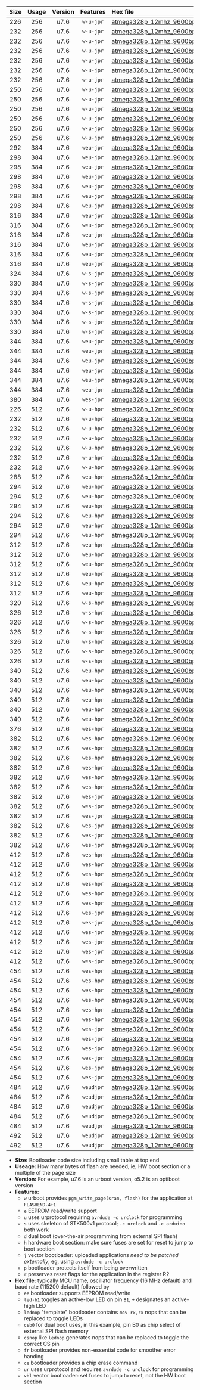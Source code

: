 |Size|Usage|Version|Features|Hex file|
|:-:|:-:|:-:|:-:|:--|
|226|256|u7.6|`w-u-jpr`|[atmega328p_12mhz_9600bps_ur_vbl.hex](https://raw.githubusercontent.com/stefanrueger/urboot/main/atmega328p_12mhz_9600bps_ur_vbl.hex)|
|232|256|u7.6|`w-u-jpr`|[atmega328p_12mhz_9600bps_led+b1_ur_vbl.hex](https://raw.githubusercontent.com/stefanrueger/urboot/main/atmega328p_12mhz_9600bps_led+b1_ur_vbl.hex)|
|232|256|u7.6|`w-u-jpr`|[atmega328p_12mhz_9600bps_led+b5_ur_vbl.hex](https://raw.githubusercontent.com/stefanrueger/urboot/main/atmega328p_12mhz_9600bps_led+b5_ur_vbl.hex)|
|232|256|u7.6|`w-u-jpr`|[atmega328p_12mhz_9600bps_led+d5_ur_vbl.hex](https://raw.githubusercontent.com/stefanrueger/urboot/main/atmega328p_12mhz_9600bps_led+d5_ur_vbl.hex)|
|232|256|u7.6|`w-u-jpr`|[atmega328p_12mhz_9600bps_led-b1_ur_vbl.hex](https://raw.githubusercontent.com/stefanrueger/urboot/main/atmega328p_12mhz_9600bps_led-b1_ur_vbl.hex)|
|232|256|u7.6|`w-u-jpr`|[atmega328p_12mhz_9600bps_led-d5_ur_vbl.hex](https://raw.githubusercontent.com/stefanrueger/urboot/main/atmega328p_12mhz_9600bps_led-d5_ur_vbl.hex)|
|232|256|u7.6|`w-u-jpr`|[atmega328p_12mhz_9600bps_lednop_ur_vbl.hex](https://raw.githubusercontent.com/stefanrueger/urboot/main/atmega328p_12mhz_9600bps_lednop_ur_vbl.hex)|
|250|256|u7.6|`w-u-jpr`|[atmega328p_12mhz_9600bps_led+b1_fr_ur_vbl.hex](https://raw.githubusercontent.com/stefanrueger/urboot/main/atmega328p_12mhz_9600bps_led+b1_fr_ur_vbl.hex)|
|250|256|u7.6|`w-u-jpr`|[atmega328p_12mhz_9600bps_led+b5_fr_ur_vbl.hex](https://raw.githubusercontent.com/stefanrueger/urboot/main/atmega328p_12mhz_9600bps_led+b5_fr_ur_vbl.hex)|
|250|256|u7.6|`w-u-jpr`|[atmega328p_12mhz_9600bps_led+d5_fr_ur_vbl.hex](https://raw.githubusercontent.com/stefanrueger/urboot/main/atmega328p_12mhz_9600bps_led+d5_fr_ur_vbl.hex)|
|250|256|u7.6|`w-u-jpr`|[atmega328p_12mhz_9600bps_led-b1_fr_ur_vbl.hex](https://raw.githubusercontent.com/stefanrueger/urboot/main/atmega328p_12mhz_9600bps_led-b1_fr_ur_vbl.hex)|
|250|256|u7.6|`w-u-jpr`|[atmega328p_12mhz_9600bps_led-d5_fr_ur_vbl.hex](https://raw.githubusercontent.com/stefanrueger/urboot/main/atmega328p_12mhz_9600bps_led-d5_fr_ur_vbl.hex)|
|250|256|u7.6|`w-u-jpr`|[atmega328p_12mhz_9600bps_lednop_fr_ur_vbl.hex](https://raw.githubusercontent.com/stefanrueger/urboot/main/atmega328p_12mhz_9600bps_lednop_fr_ur_vbl.hex)|
|292|384|u7.6|`weu-jpr`|[atmega328p_12mhz_9600bps_ee_ur_vbl.hex](https://raw.githubusercontent.com/stefanrueger/urboot/main/atmega328p_12mhz_9600bps_ee_ur_vbl.hex)|
|298|384|u7.6|`weu-jpr`|[atmega328p_12mhz_9600bps_ee_led+b1_ur_vbl.hex](https://raw.githubusercontent.com/stefanrueger/urboot/main/atmega328p_12mhz_9600bps_ee_led+b1_ur_vbl.hex)|
|298|384|u7.6|`weu-jpr`|[atmega328p_12mhz_9600bps_ee_led+b5_ur_vbl.hex](https://raw.githubusercontent.com/stefanrueger/urboot/main/atmega328p_12mhz_9600bps_ee_led+b5_ur_vbl.hex)|
|298|384|u7.6|`weu-jpr`|[atmega328p_12mhz_9600bps_ee_led+d5_ur_vbl.hex](https://raw.githubusercontent.com/stefanrueger/urboot/main/atmega328p_12mhz_9600bps_ee_led+d5_ur_vbl.hex)|
|298|384|u7.6|`weu-jpr`|[atmega328p_12mhz_9600bps_ee_led-b1_ur_vbl.hex](https://raw.githubusercontent.com/stefanrueger/urboot/main/atmega328p_12mhz_9600bps_ee_led-b1_ur_vbl.hex)|
|298|384|u7.6|`weu-jpr`|[atmega328p_12mhz_9600bps_ee_led-d5_ur_vbl.hex](https://raw.githubusercontent.com/stefanrueger/urboot/main/atmega328p_12mhz_9600bps_ee_led-d5_ur_vbl.hex)|
|298|384|u7.6|`weu-jpr`|[atmega328p_12mhz_9600bps_ee_lednop_ur_vbl.hex](https://raw.githubusercontent.com/stefanrueger/urboot/main/atmega328p_12mhz_9600bps_ee_lednop_ur_vbl.hex)|
|316|384|u7.6|`weu-jpr`|[atmega328p_12mhz_9600bps_ee_led+b1_fr_ur_vbl.hex](https://raw.githubusercontent.com/stefanrueger/urboot/main/atmega328p_12mhz_9600bps_ee_led+b1_fr_ur_vbl.hex)|
|316|384|u7.6|`weu-jpr`|[atmega328p_12mhz_9600bps_ee_led+b5_fr_ur_vbl.hex](https://raw.githubusercontent.com/stefanrueger/urboot/main/atmega328p_12mhz_9600bps_ee_led+b5_fr_ur_vbl.hex)|
|316|384|u7.6|`weu-jpr`|[atmega328p_12mhz_9600bps_ee_led+d5_fr_ur_vbl.hex](https://raw.githubusercontent.com/stefanrueger/urboot/main/atmega328p_12mhz_9600bps_ee_led+d5_fr_ur_vbl.hex)|
|316|384|u7.6|`weu-jpr`|[atmega328p_12mhz_9600bps_ee_led-b1_fr_ur_vbl.hex](https://raw.githubusercontent.com/stefanrueger/urboot/main/atmega328p_12mhz_9600bps_ee_led-b1_fr_ur_vbl.hex)|
|316|384|u7.6|`weu-jpr`|[atmega328p_12mhz_9600bps_ee_led-d5_fr_ur_vbl.hex](https://raw.githubusercontent.com/stefanrueger/urboot/main/atmega328p_12mhz_9600bps_ee_led-d5_fr_ur_vbl.hex)|
|316|384|u7.6|`weu-jpr`|[atmega328p_12mhz_9600bps_ee_lednop_fr_ur_vbl.hex](https://raw.githubusercontent.com/stefanrueger/urboot/main/atmega328p_12mhz_9600bps_ee_lednop_fr_ur_vbl.hex)|
|324|384|u7.6|`w-s-jpr`|[atmega328p_12mhz_9600bps_vbl.hex](https://raw.githubusercontent.com/stefanrueger/urboot/main/atmega328p_12mhz_9600bps_vbl.hex)|
|330|384|u7.6|`w-s-jpr`|[atmega328p_12mhz_9600bps_led+b1_vbl.hex](https://raw.githubusercontent.com/stefanrueger/urboot/main/atmega328p_12mhz_9600bps_led+b1_vbl.hex)|
|330|384|u7.6|`w-s-jpr`|[atmega328p_12mhz_9600bps_led+b5_vbl.hex](https://raw.githubusercontent.com/stefanrueger/urboot/main/atmega328p_12mhz_9600bps_led+b5_vbl.hex)|
|330|384|u7.6|`w-s-jpr`|[atmega328p_12mhz_9600bps_led+d5_vbl.hex](https://raw.githubusercontent.com/stefanrueger/urboot/main/atmega328p_12mhz_9600bps_led+d5_vbl.hex)|
|330|384|u7.6|`w-s-jpr`|[atmega328p_12mhz_9600bps_led-b1_vbl.hex](https://raw.githubusercontent.com/stefanrueger/urboot/main/atmega328p_12mhz_9600bps_led-b1_vbl.hex)|
|330|384|u7.6|`w-s-jpr`|[atmega328p_12mhz_9600bps_led-d5_vbl.hex](https://raw.githubusercontent.com/stefanrueger/urboot/main/atmega328p_12mhz_9600bps_led-d5_vbl.hex)|
|330|384|u7.6|`w-s-jpr`|[atmega328p_12mhz_9600bps_lednop_vbl.hex](https://raw.githubusercontent.com/stefanrueger/urboot/main/atmega328p_12mhz_9600bps_lednop_vbl.hex)|
|344|384|u7.6|`weu-jpr`|[atmega328p_12mhz_9600bps_ee_led+b1_fr_ce_ur_vbl.hex](https://raw.githubusercontent.com/stefanrueger/urboot/main/atmega328p_12mhz_9600bps_ee_led+b1_fr_ce_ur_vbl.hex)|
|344|384|u7.6|`weu-jpr`|[atmega328p_12mhz_9600bps_ee_led+b5_fr_ce_ur_vbl.hex](https://raw.githubusercontent.com/stefanrueger/urboot/main/atmega328p_12mhz_9600bps_ee_led+b5_fr_ce_ur_vbl.hex)|
|344|384|u7.6|`weu-jpr`|[atmega328p_12mhz_9600bps_ee_led+d5_fr_ce_ur_vbl.hex](https://raw.githubusercontent.com/stefanrueger/urboot/main/atmega328p_12mhz_9600bps_ee_led+d5_fr_ce_ur_vbl.hex)|
|344|384|u7.6|`weu-jpr`|[atmega328p_12mhz_9600bps_ee_led-b1_fr_ce_ur_vbl.hex](https://raw.githubusercontent.com/stefanrueger/urboot/main/atmega328p_12mhz_9600bps_ee_led-b1_fr_ce_ur_vbl.hex)|
|344|384|u7.6|`weu-jpr`|[atmega328p_12mhz_9600bps_ee_led-d5_fr_ce_ur_vbl.hex](https://raw.githubusercontent.com/stefanrueger/urboot/main/atmega328p_12mhz_9600bps_ee_led-d5_fr_ce_ur_vbl.hex)|
|344|384|u7.6|`weu-jpr`|[atmega328p_12mhz_9600bps_ee_lednop_fr_ce_ur_vbl.hex](https://raw.githubusercontent.com/stefanrueger/urboot/main/atmega328p_12mhz_9600bps_ee_lednop_fr_ce_ur_vbl.hex)|
|380|384|u7.6|`wes-jpr`|[atmega328p_12mhz_9600bps_ee_vbl.hex](https://raw.githubusercontent.com/stefanrueger/urboot/main/atmega328p_12mhz_9600bps_ee_vbl.hex)|
|226|512|u7.6|`w-u-hpr`|[atmega328p_12mhz_9600bps_ur.hex](https://raw.githubusercontent.com/stefanrueger/urboot/main/atmega328p_12mhz_9600bps_ur.hex)|
|232|512|u7.6|`w-u-hpr`|[atmega328p_12mhz_9600bps_led+b1_ur.hex](https://raw.githubusercontent.com/stefanrueger/urboot/main/atmega328p_12mhz_9600bps_led+b1_ur.hex)|
|232|512|u7.6|`w-u-hpr`|[atmega328p_12mhz_9600bps_led+b5_ur.hex](https://raw.githubusercontent.com/stefanrueger/urboot/main/atmega328p_12mhz_9600bps_led+b5_ur.hex)|
|232|512|u7.6|`w-u-hpr`|[atmega328p_12mhz_9600bps_led+d5_ur.hex](https://raw.githubusercontent.com/stefanrueger/urboot/main/atmega328p_12mhz_9600bps_led+d5_ur.hex)|
|232|512|u7.6|`w-u-hpr`|[atmega328p_12mhz_9600bps_led-b1_ur.hex](https://raw.githubusercontent.com/stefanrueger/urboot/main/atmega328p_12mhz_9600bps_led-b1_ur.hex)|
|232|512|u7.6|`w-u-hpr`|[atmega328p_12mhz_9600bps_led-d5_ur.hex](https://raw.githubusercontent.com/stefanrueger/urboot/main/atmega328p_12mhz_9600bps_led-d5_ur.hex)|
|232|512|u7.6|`w-u-hpr`|[atmega328p_12mhz_9600bps_lednop_ur.hex](https://raw.githubusercontent.com/stefanrueger/urboot/main/atmega328p_12mhz_9600bps_lednop_ur.hex)|
|288|512|u7.6|`weu-hpr`|[atmega328p_12mhz_9600bps_ee_ur.hex](https://raw.githubusercontent.com/stefanrueger/urboot/main/atmega328p_12mhz_9600bps_ee_ur.hex)|
|294|512|u7.6|`weu-hpr`|[atmega328p_12mhz_9600bps_ee_led+b1_ur.hex](https://raw.githubusercontent.com/stefanrueger/urboot/main/atmega328p_12mhz_9600bps_ee_led+b1_ur.hex)|
|294|512|u7.6|`weu-hpr`|[atmega328p_12mhz_9600bps_ee_led+b5_ur.hex](https://raw.githubusercontent.com/stefanrueger/urboot/main/atmega328p_12mhz_9600bps_ee_led+b5_ur.hex)|
|294|512|u7.6|`weu-hpr`|[atmega328p_12mhz_9600bps_ee_led+d5_ur.hex](https://raw.githubusercontent.com/stefanrueger/urboot/main/atmega328p_12mhz_9600bps_ee_led+d5_ur.hex)|
|294|512|u7.6|`weu-hpr`|[atmega328p_12mhz_9600bps_ee_led-b1_ur.hex](https://raw.githubusercontent.com/stefanrueger/urboot/main/atmega328p_12mhz_9600bps_ee_led-b1_ur.hex)|
|294|512|u7.6|`weu-hpr`|[atmega328p_12mhz_9600bps_ee_led-d5_ur.hex](https://raw.githubusercontent.com/stefanrueger/urboot/main/atmega328p_12mhz_9600bps_ee_led-d5_ur.hex)|
|294|512|u7.6|`weu-hpr`|[atmega328p_12mhz_9600bps_ee_lednop_ur.hex](https://raw.githubusercontent.com/stefanrueger/urboot/main/atmega328p_12mhz_9600bps_ee_lednop_ur.hex)|
|312|512|u7.6|`weu-hpr`|[atmega328p_12mhz_9600bps_ee_led+b1_fr_ur.hex](https://raw.githubusercontent.com/stefanrueger/urboot/main/atmega328p_12mhz_9600bps_ee_led+b1_fr_ur.hex)|
|312|512|u7.6|`weu-hpr`|[atmega328p_12mhz_9600bps_ee_led+b5_fr_ur.hex](https://raw.githubusercontent.com/stefanrueger/urboot/main/atmega328p_12mhz_9600bps_ee_led+b5_fr_ur.hex)|
|312|512|u7.6|`weu-hpr`|[atmega328p_12mhz_9600bps_ee_led+d5_fr_ur.hex](https://raw.githubusercontent.com/stefanrueger/urboot/main/atmega328p_12mhz_9600bps_ee_led+d5_fr_ur.hex)|
|312|512|u7.6|`weu-hpr`|[atmega328p_12mhz_9600bps_ee_led-b1_fr_ur.hex](https://raw.githubusercontent.com/stefanrueger/urboot/main/atmega328p_12mhz_9600bps_ee_led-b1_fr_ur.hex)|
|312|512|u7.6|`weu-hpr`|[atmega328p_12mhz_9600bps_ee_led-d5_fr_ur.hex](https://raw.githubusercontent.com/stefanrueger/urboot/main/atmega328p_12mhz_9600bps_ee_led-d5_fr_ur.hex)|
|312|512|u7.6|`weu-hpr`|[atmega328p_12mhz_9600bps_ee_lednop_fr_ur.hex](https://raw.githubusercontent.com/stefanrueger/urboot/main/atmega328p_12mhz_9600bps_ee_lednop_fr_ur.hex)|
|320|512|u7.6|`w-s-hpr`|[atmega328p_12mhz_9600bps.hex](https://raw.githubusercontent.com/stefanrueger/urboot/main/atmega328p_12mhz_9600bps.hex)|
|326|512|u7.6|`w-s-hpr`|[atmega328p_12mhz_9600bps_led+b1.hex](https://raw.githubusercontent.com/stefanrueger/urboot/main/atmega328p_12mhz_9600bps_led+b1.hex)|
|326|512|u7.6|`w-s-hpr`|[atmega328p_12mhz_9600bps_led+b5.hex](https://raw.githubusercontent.com/stefanrueger/urboot/main/atmega328p_12mhz_9600bps_led+b5.hex)|
|326|512|u7.6|`w-s-hpr`|[atmega328p_12mhz_9600bps_led+d5.hex](https://raw.githubusercontent.com/stefanrueger/urboot/main/atmega328p_12mhz_9600bps_led+d5.hex)|
|326|512|u7.6|`w-s-hpr`|[atmega328p_12mhz_9600bps_led-b1.hex](https://raw.githubusercontent.com/stefanrueger/urboot/main/atmega328p_12mhz_9600bps_led-b1.hex)|
|326|512|u7.6|`w-s-hpr`|[atmega328p_12mhz_9600bps_led-d5.hex](https://raw.githubusercontent.com/stefanrueger/urboot/main/atmega328p_12mhz_9600bps_led-d5.hex)|
|326|512|u7.6|`w-s-hpr`|[atmega328p_12mhz_9600bps_lednop.hex](https://raw.githubusercontent.com/stefanrueger/urboot/main/atmega328p_12mhz_9600bps_lednop.hex)|
|340|512|u7.6|`weu-hpr`|[atmega328p_12mhz_9600bps_ee_led+b1_fr_ce_ur.hex](https://raw.githubusercontent.com/stefanrueger/urboot/main/atmega328p_12mhz_9600bps_ee_led+b1_fr_ce_ur.hex)|
|340|512|u7.6|`weu-hpr`|[atmega328p_12mhz_9600bps_ee_led+b5_fr_ce_ur.hex](https://raw.githubusercontent.com/stefanrueger/urboot/main/atmega328p_12mhz_9600bps_ee_led+b5_fr_ce_ur.hex)|
|340|512|u7.6|`weu-hpr`|[atmega328p_12mhz_9600bps_ee_led+d5_fr_ce_ur.hex](https://raw.githubusercontent.com/stefanrueger/urboot/main/atmega328p_12mhz_9600bps_ee_led+d5_fr_ce_ur.hex)|
|340|512|u7.6|`weu-hpr`|[atmega328p_12mhz_9600bps_ee_led-b1_fr_ce_ur.hex](https://raw.githubusercontent.com/stefanrueger/urboot/main/atmega328p_12mhz_9600bps_ee_led-b1_fr_ce_ur.hex)|
|340|512|u7.6|`weu-hpr`|[atmega328p_12mhz_9600bps_ee_led-d5_fr_ce_ur.hex](https://raw.githubusercontent.com/stefanrueger/urboot/main/atmega328p_12mhz_9600bps_ee_led-d5_fr_ce_ur.hex)|
|340|512|u7.6|`weu-hpr`|[atmega328p_12mhz_9600bps_ee_lednop_fr_ce_ur.hex](https://raw.githubusercontent.com/stefanrueger/urboot/main/atmega328p_12mhz_9600bps_ee_lednop_fr_ce_ur.hex)|
|376|512|u7.6|`wes-hpr`|[atmega328p_12mhz_9600bps_ee.hex](https://raw.githubusercontent.com/stefanrueger/urboot/main/atmega328p_12mhz_9600bps_ee.hex)|
|382|512|u7.6|`wes-hpr`|[atmega328p_12mhz_9600bps_ee_led+b1.hex](https://raw.githubusercontent.com/stefanrueger/urboot/main/atmega328p_12mhz_9600bps_ee_led+b1.hex)|
|382|512|u7.6|`wes-hpr`|[atmega328p_12mhz_9600bps_ee_led+b5.hex](https://raw.githubusercontent.com/stefanrueger/urboot/main/atmega328p_12mhz_9600bps_ee_led+b5.hex)|
|382|512|u7.6|`wes-hpr`|[atmega328p_12mhz_9600bps_ee_led+d5.hex](https://raw.githubusercontent.com/stefanrueger/urboot/main/atmega328p_12mhz_9600bps_ee_led+d5.hex)|
|382|512|u7.6|`wes-hpr`|[atmega328p_12mhz_9600bps_ee_led-b1.hex](https://raw.githubusercontent.com/stefanrueger/urboot/main/atmega328p_12mhz_9600bps_ee_led-b1.hex)|
|382|512|u7.6|`wes-hpr`|[atmega328p_12mhz_9600bps_ee_led-d5.hex](https://raw.githubusercontent.com/stefanrueger/urboot/main/atmega328p_12mhz_9600bps_ee_led-d5.hex)|
|382|512|u7.6|`wes-hpr`|[atmega328p_12mhz_9600bps_ee_lednop.hex](https://raw.githubusercontent.com/stefanrueger/urboot/main/atmega328p_12mhz_9600bps_ee_lednop.hex)|
|382|512|u7.6|`wes-jpr`|[atmega328p_12mhz_9600bps_ee_led+b1_vbl.hex](https://raw.githubusercontent.com/stefanrueger/urboot/main/atmega328p_12mhz_9600bps_ee_led+b1_vbl.hex)|
|382|512|u7.6|`wes-jpr`|[atmega328p_12mhz_9600bps_ee_led+b5_vbl.hex](https://raw.githubusercontent.com/stefanrueger/urboot/main/atmega328p_12mhz_9600bps_ee_led+b5_vbl.hex)|
|382|512|u7.6|`wes-jpr`|[atmega328p_12mhz_9600bps_ee_led+d5_vbl.hex](https://raw.githubusercontent.com/stefanrueger/urboot/main/atmega328p_12mhz_9600bps_ee_led+d5_vbl.hex)|
|382|512|u7.6|`wes-jpr`|[atmega328p_12mhz_9600bps_ee_led-b1_vbl.hex](https://raw.githubusercontent.com/stefanrueger/urboot/main/atmega328p_12mhz_9600bps_ee_led-b1_vbl.hex)|
|382|512|u7.6|`wes-jpr`|[atmega328p_12mhz_9600bps_ee_led-d5_vbl.hex](https://raw.githubusercontent.com/stefanrueger/urboot/main/atmega328p_12mhz_9600bps_ee_led-d5_vbl.hex)|
|382|512|u7.6|`wes-jpr`|[atmega328p_12mhz_9600bps_ee_lednop_vbl.hex](https://raw.githubusercontent.com/stefanrueger/urboot/main/atmega328p_12mhz_9600bps_ee_lednop_vbl.hex)|
|412|512|u7.6|`wes-hpr`|[atmega328p_12mhz_9600bps_ee_led+b1_fr.hex](https://raw.githubusercontent.com/stefanrueger/urboot/main/atmega328p_12mhz_9600bps_ee_led+b1_fr.hex)|
|412|512|u7.6|`wes-hpr`|[atmega328p_12mhz_9600bps_ee_led+b5_fr.hex](https://raw.githubusercontent.com/stefanrueger/urboot/main/atmega328p_12mhz_9600bps_ee_led+b5_fr.hex)|
|412|512|u7.6|`wes-hpr`|[atmega328p_12mhz_9600bps_ee_led+d5_fr.hex](https://raw.githubusercontent.com/stefanrueger/urboot/main/atmega328p_12mhz_9600bps_ee_led+d5_fr.hex)|
|412|512|u7.6|`wes-hpr`|[atmega328p_12mhz_9600bps_ee_led-b1_fr.hex](https://raw.githubusercontent.com/stefanrueger/urboot/main/atmega328p_12mhz_9600bps_ee_led-b1_fr.hex)|
|412|512|u7.6|`wes-hpr`|[atmega328p_12mhz_9600bps_ee_led-d5_fr.hex](https://raw.githubusercontent.com/stefanrueger/urboot/main/atmega328p_12mhz_9600bps_ee_led-d5_fr.hex)|
|412|512|u7.6|`wes-hpr`|[atmega328p_12mhz_9600bps_ee_lednop_fr.hex](https://raw.githubusercontent.com/stefanrueger/urboot/main/atmega328p_12mhz_9600bps_ee_lednop_fr.hex)|
|412|512|u7.6|`wes-jpr`|[atmega328p_12mhz_9600bps_ee_led+b1_fr_vbl.hex](https://raw.githubusercontent.com/stefanrueger/urboot/main/atmega328p_12mhz_9600bps_ee_led+b1_fr_vbl.hex)|
|412|512|u7.6|`wes-jpr`|[atmega328p_12mhz_9600bps_ee_led+b5_fr_vbl.hex](https://raw.githubusercontent.com/stefanrueger/urboot/main/atmega328p_12mhz_9600bps_ee_led+b5_fr_vbl.hex)|
|412|512|u7.6|`wes-jpr`|[atmega328p_12mhz_9600bps_ee_led+d5_fr_vbl.hex](https://raw.githubusercontent.com/stefanrueger/urboot/main/atmega328p_12mhz_9600bps_ee_led+d5_fr_vbl.hex)|
|412|512|u7.6|`wes-jpr`|[atmega328p_12mhz_9600bps_ee_led-b1_fr_vbl.hex](https://raw.githubusercontent.com/stefanrueger/urboot/main/atmega328p_12mhz_9600bps_ee_led-b1_fr_vbl.hex)|
|412|512|u7.6|`wes-jpr`|[atmega328p_12mhz_9600bps_ee_led-d5_fr_vbl.hex](https://raw.githubusercontent.com/stefanrueger/urboot/main/atmega328p_12mhz_9600bps_ee_led-d5_fr_vbl.hex)|
|412|512|u7.6|`wes-jpr`|[atmega328p_12mhz_9600bps_ee_lednop_fr_vbl.hex](https://raw.githubusercontent.com/stefanrueger/urboot/main/atmega328p_12mhz_9600bps_ee_lednop_fr_vbl.hex)|
|454|512|u7.6|`wes-hpr`|[atmega328p_12mhz_9600bps_ee_led+b1_fr_ce.hex](https://raw.githubusercontent.com/stefanrueger/urboot/main/atmega328p_12mhz_9600bps_ee_led+b1_fr_ce.hex)|
|454|512|u7.6|`wes-hpr`|[atmega328p_12mhz_9600bps_ee_led+b5_fr_ce.hex](https://raw.githubusercontent.com/stefanrueger/urboot/main/atmega328p_12mhz_9600bps_ee_led+b5_fr_ce.hex)|
|454|512|u7.6|`wes-hpr`|[atmega328p_12mhz_9600bps_ee_led+d5_fr_ce.hex](https://raw.githubusercontent.com/stefanrueger/urboot/main/atmega328p_12mhz_9600bps_ee_led+d5_fr_ce.hex)|
|454|512|u7.6|`wes-hpr`|[atmega328p_12mhz_9600bps_ee_led-b1_fr_ce.hex](https://raw.githubusercontent.com/stefanrueger/urboot/main/atmega328p_12mhz_9600bps_ee_led-b1_fr_ce.hex)|
|454|512|u7.6|`wes-hpr`|[atmega328p_12mhz_9600bps_ee_led-d5_fr_ce.hex](https://raw.githubusercontent.com/stefanrueger/urboot/main/atmega328p_12mhz_9600bps_ee_led-d5_fr_ce.hex)|
|454|512|u7.6|`wes-hpr`|[atmega328p_12mhz_9600bps_ee_lednop_fr_ce.hex](https://raw.githubusercontent.com/stefanrueger/urboot/main/atmega328p_12mhz_9600bps_ee_lednop_fr_ce.hex)|
|454|512|u7.6|`wes-jpr`|[atmega328p_12mhz_9600bps_ee_led+b1_fr_ce_vbl.hex](https://raw.githubusercontent.com/stefanrueger/urboot/main/atmega328p_12mhz_9600bps_ee_led+b1_fr_ce_vbl.hex)|
|454|512|u7.6|`wes-jpr`|[atmega328p_12mhz_9600bps_ee_led+b5_fr_ce_vbl.hex](https://raw.githubusercontent.com/stefanrueger/urboot/main/atmega328p_12mhz_9600bps_ee_led+b5_fr_ce_vbl.hex)|
|454|512|u7.6|`wes-jpr`|[atmega328p_12mhz_9600bps_ee_led+d5_fr_ce_vbl.hex](https://raw.githubusercontent.com/stefanrueger/urboot/main/atmega328p_12mhz_9600bps_ee_led+d5_fr_ce_vbl.hex)|
|454|512|u7.6|`wes-jpr`|[atmega328p_12mhz_9600bps_ee_led-b1_fr_ce_vbl.hex](https://raw.githubusercontent.com/stefanrueger/urboot/main/atmega328p_12mhz_9600bps_ee_led-b1_fr_ce_vbl.hex)|
|454|512|u7.6|`wes-jpr`|[atmega328p_12mhz_9600bps_ee_led-d5_fr_ce_vbl.hex](https://raw.githubusercontent.com/stefanrueger/urboot/main/atmega328p_12mhz_9600bps_ee_led-d5_fr_ce_vbl.hex)|
|454|512|u7.6|`wes-jpr`|[atmega328p_12mhz_9600bps_ee_lednop_fr_ce_vbl.hex](https://raw.githubusercontent.com/stefanrueger/urboot/main/atmega328p_12mhz_9600bps_ee_lednop_fr_ce_vbl.hex)|
|484|512|u7.6|`weudjpr`|[atmega328p_12mhz_9600bps_ee_led+b1_csb0_fr_ce_ur_vbl.hex](https://raw.githubusercontent.com/stefanrueger/urboot/main/atmega328p_12mhz_9600bps_ee_led+b1_csb0_fr_ce_ur_vbl.hex)|
|484|512|u7.6|`weudjpr`|[atmega328p_12mhz_9600bps_ee_led+b5_csb0_fr_ce_ur_vbl.hex](https://raw.githubusercontent.com/stefanrueger/urboot/main/atmega328p_12mhz_9600bps_ee_led+b5_csb0_fr_ce_ur_vbl.hex)|
|484|512|u7.6|`weudjpr`|[atmega328p_12mhz_9600bps_ee_led+d5_csb0_fr_ce_ur_vbl.hex](https://raw.githubusercontent.com/stefanrueger/urboot/main/atmega328p_12mhz_9600bps_ee_led+d5_csb0_fr_ce_ur_vbl.hex)|
|484|512|u7.6|`weudjpr`|[atmega328p_12mhz_9600bps_ee_led-b1_csb0_fr_ce_ur_vbl.hex](https://raw.githubusercontent.com/stefanrueger/urboot/main/atmega328p_12mhz_9600bps_ee_led-b1_csb0_fr_ce_ur_vbl.hex)|
|484|512|u7.6|`weudjpr`|[atmega328p_12mhz_9600bps_ee_led-d5_csb0_fr_ce_ur_vbl.hex](https://raw.githubusercontent.com/stefanrueger/urboot/main/atmega328p_12mhz_9600bps_ee_led-d5_csb0_fr_ce_ur_vbl.hex)|
|492|512|u7.6|`weudjpr`|[atmega328p_12mhz_9600bps_ee_led+b1_csd5_fr_ce_ur_vbl.hex](https://raw.githubusercontent.com/stefanrueger/urboot/main/atmega328p_12mhz_9600bps_ee_led+b1_csd5_fr_ce_ur_vbl.hex)|
|492|512|u7.6|`weudjpr`|[atmega328p_12mhz_9600bps_ee_lednop_csnop_fr_ce_ur_vbl.hex](https://raw.githubusercontent.com/stefanrueger/urboot/main/atmega328p_12mhz_9600bps_ee_lednop_csnop_fr_ce_ur_vbl.hex)|

- **Size:** Bootloader code size including small table at top end
- **Useage:** How many bytes of flash are needed, ie, HW boot section or a multiple of the page size
- **Version:** For example, u7.6 is an urboot version, o5.2 is an optiboot version
- **Features:**
  + `w` urboot provides `pgm_write_page(sram, flash)` for the application at `FLASHEND-4+1`
  + `e` EEPROM read/write support
  + `u` uses urprotocol requiring `avrdude -c urclock` for programming
  + `s` uses skeleton of STK500v1 protocol; `-c urclock` and `-c arduino` both work
  + `d` dual boot (over-the-air programming from external SPI flash)
  + `h` hardware boot section: make sure fuses are set for reset to jump to boot section
  + `j` vector bootloader: uploaded applications *need to be patched externally*, eg, using `avrdude -c urclock`
  + `p` bootloader protects itself from being overwritten
  + `r` preserves reset flags for the application in the register R2
- **Hex file:** typically MCU name, oscillator frequency (16 MHz default) and baud rate (115200 default) followed by
  + `ee` bootloader supports EEPROM read/write
  + `led-b1` toggles an active-low LED on pin `B1`, `+` designates an active-high LED
  + `lednop` "template" bootloader contains `mov rx,rx` nops that can be replaced to toggle LEDs
  + `csb0` for dual boot uses, in this example, pin B0 as chip select of external SPI flash memory
  + `csnop` like `lednop` generates nops that can be replaced to toggle the correct CS pin
  + `fr` bootloader provides non-essential code for smoother error handing
  + `ce` bootloader provides a chip erase command
  + `ur` uses urprotocol and requires `avrdude -c urclock` for programming
  + `vbl` vector bootloader: set fuses to jump to reset, not the HW boot section
